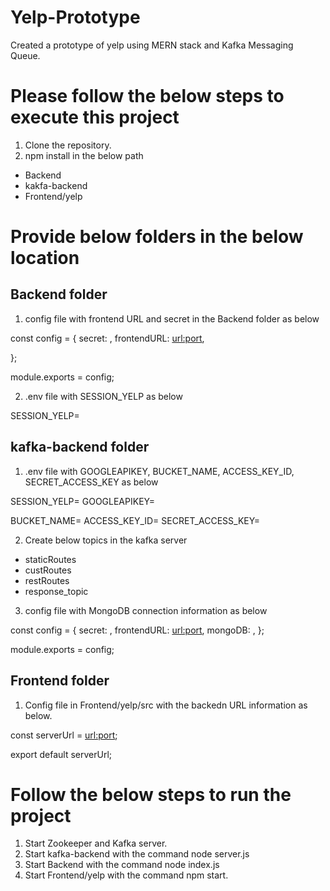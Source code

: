 # Yelp-Prototype
Created a prototype of yelp using MERN stack and Kafka Messaging Queue.

# Please follow the below steps to execute this project
1. Clone the repository.
2. npm install in the below path 
* Backend
* kakfa-backend
* Frontend/yelp

# Provide below folders in the below location
## Backend folder
1. config file with frontend URL and secret in the Backend folder as below

const config = {
  secret: <value>,
  frontendURL: <url:port>,
  
};

module.exports = config;

2. .env file with SESSION_YELP as below

SESSION_YELP= <value>

## kafka-backend folder
1. .env file with GOOGLEAPIKEY, BUCKET_NAME, ACCESS_KEY_ID, SECRET_ACCESS_KEY as below

SESSION_YELP= <value>
GOOGLEAPIKEY= <value>

BUCKET_NAME= <AWS S3 bucket>
ACCESS_KEY_ID= <AWS access key>
SECRET_ACCESS_KEY= <AWS secret access key>
  
2. Create below topics in the kafka server
* staticRoutes
* custRoutes
* restRoutes
* response_topic

3. config file with MongoDB connection information as below

const config = {
  secret: <value>,
  frontendURL: <url:port>,
  mongoDB:
    <connection url>,
};

module.exports = config;


## Frontend folder
1. Config file in Frontend/yelp/src with the backedn URL information as below.

const serverUrl = <url:port>;

export default serverUrl;



# Follow the below steps to run the project
1. Start Zookeeper and Kafka server.
2. Start kafka-backend with the command node server.js
3. Start Backend with the command node index.js
4. Start Frontend/yelp with the command npm start.

